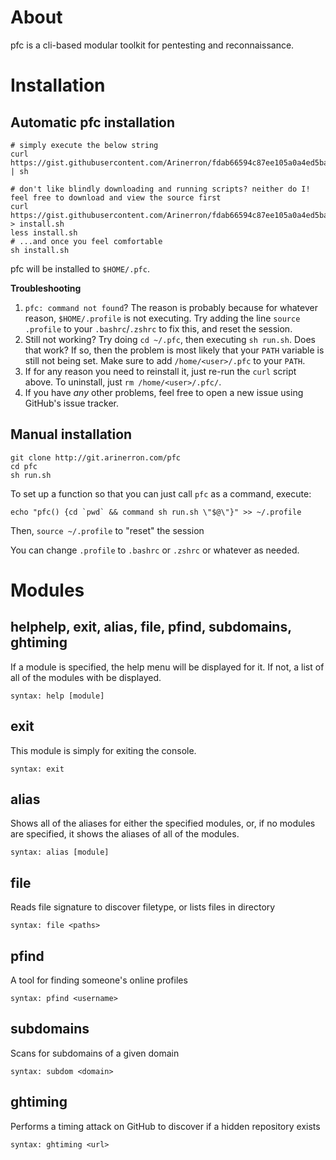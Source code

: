 # About
pfc is a cli-based modular toolkit for pentesting and reconnaissance.

# Installation
## Automatic pfc installation
```
# simply execute the below string
curl https://gist.githubusercontent.com/Arinerron/fdab66594c87ee105a0a4ed5ba734343/raw/73a8311e60ca08d66ca2deda3ca3777907364474/install.sh | sh

# don't like blindly downloading and running scripts? neither do I! feel free to download and view the source first
curl https://gist.githubusercontent.com/Arinerron/fdab66594c87ee105a0a4ed5ba734343/raw/73a8311e60ca08d66ca2deda3ca3777907364474/install.sh > install.sh
less install.sh
# ...and once you feel comfortable
sh install.sh
```

pfc will be installed to `$HOME/.pfc`.

**Troubleshooting**
1. `pfc: command not found`? The reason is probably because for whatever reason, `$HOME/.profile` is not executing. Try adding the line `source .profile` to your `.bashrc`/`.zshrc` to fix this, and reset the session.
2. Still not working? Try doing `cd ~/.pfc`, then executing `sh run.sh`. Does that work? If so, then the problem is most likely that your `PATH` variable is still not being set. Make sure to add `/home/<user>/.pfc` to your `PATH`.
3. If for any reason you need to reinstall it, just re-run the `curl` script above. To uninstall, just `rm /home/<user>/.pfc/`.
4. If you have _any_ other problems, feel free to open a new issue using GitHub's issue tracker.

## Manual installation
```
git clone http://git.arinerron.com/pfc
cd pfc
sh run.sh
```

To set up a function so that you can just call `pfc` as a command, execute:
```
echo "pfc() {cd `pwd` && command sh run.sh \"$@\"}" >> ~/.profile
```
Then, `source ~/.profile` to "reset" the session

You can change `.profile` to `.bashrc` or `.zshrc` or whatever as needed.

# Modules
## helphelp, exit, alias, file, pfind, subdomains, ghtiming
If a module is specified, the help menu will be displayed for it. If not, a list of all of the modules with be displayed.
```
syntax: help [module]
```

## exit
This module is simply for exiting the console.
```
syntax: exit
```

## alias
Shows all of the aliases for either the specified modules, or, if no modules are specified, it shows the aliases of all of the modules.
```
syntax: alias [module]
```

## file
Reads file signature to discover filetype, or lists files in directory
```
syntax: file <paths>
```

## pfind
A tool for finding someone's online profiles
```
syntax: pfind <username>
```

## subdomains
Scans for subdomains of a given domain
```
syntax: subdom <domain>
```

## ghtiming
Performs a timing attack on GitHub to discover if a hidden repository exists
```
syntax: ghtiming <url>
```
